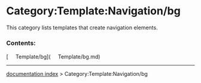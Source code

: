 # Category:Template:Navigation/bg
This category lists templates that create navigation elements.

### Contents:

[<img src="images/Property.png" style="width:16px"> Template/bg](<img src="images/Property.png" style="width:16px"> Template/bg.md)

---
[documentation index](../README.md) > Category:Template:Navigation/bg
